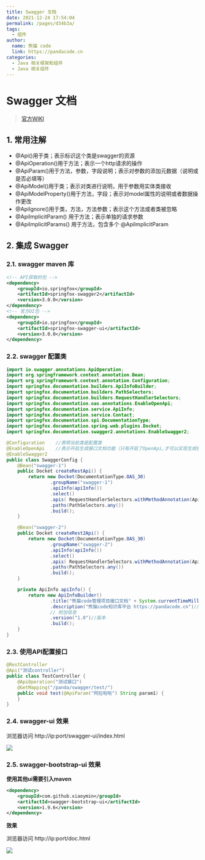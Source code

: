 ```yaml
---
title: Swagger 文档
date: 2021-12-24 17:54:04
permalink: /pages/d34b3a/
tags: 
  - 组件
author: 
  name: 熊猫 code
  link: https://pandacode.cn
categories: 
  - Java 相关框架和组件
  - Java 相关组件
---
```

# Swagger 文档

> [官方WIKI](https://github.com/swagger-api/swagger-core/wiki/Annotations-1.5.X#quick-annotation-overview) 

## 1. 常用注解

- @Api()用于类；表示标识这个类是swagger的资源
- @ApiOperation()用于方法；表示一个http请求的操作
- @ApiParam()用于方法，参数，字段说明；表示对参数的添加元数据（说明或是否必填等）
- @ApiModel()用于类；表示对类进行说明，用于参数用实体类接收
- @ApiModelProperty()用于方法，字段；表示对model属性的说明或者数据操作更改
- @ApiIgnore()用于类，方法，方法参数；表示这个方法或者类被忽略
- @ApiImplicitParam() 用于方法；表示单独的请求参数
- @ApiImplicitParams() 用于方法，包含多个 @ApiImplicitParam

## 2. 集成 Swagger

### 2.1. swagger maven 库

```xml
<!-- API获取的包 -->
<dependency>
    <groupId>io.springfox</groupId>
    <artifactId>springfox-swagger2</artifactId>
    <version>3.0.0</version>
</dependency>
<!-- 官方UI包 -->
<dependency>
    <groupId>io.springfox</groupId>
    <artifactId>springfox-swagger-ui</artifactId>
    <version>3.0.0</version>
</dependency>
```

### 2.2. swagger 配置类

```java
import io.swagger.annotations.ApiOperation;
import org.springframework.context.annotation.Bean;
import org.springframework.context.annotation.Configuration;
import springfox.documentation.builders.ApiInfoBuilder;
import springfox.documentation.builders.PathSelectors;
import springfox.documentation.builders.RequestHandlerSelectors;
import springfox.documentation.oas.annotations.EnableOpenApi;
import springfox.documentation.service.ApiInfo;
import springfox.documentation.service.Contact;
import springfox.documentation.spi.DocumentationType;
import springfox.documentation.spring.web.plugins.Docket;
import springfox.documentation.swagger2.annotations.EnableSwagger2;

@Configuration    //表明当前类是配置类
@EnableOpenApi    //表示开启生成接口文档功能（只有开启了OpenApi,才可以实现生成接口文档的功能）
@EnableSwagger2
public class SwaggerConfig {
    @Bean("swagger-1")
    public Docket createRestApi() {
        return new Docket(DocumentationType.OAS_30)
                .groupName("swagger-1")
                .apiInfo(apiInfo())
                .select()
                .apis( RequestHandlerSelectors.withMethodAnnotation(ApiOperation.class))
                .paths(PathSelectors.any())
                .build();
    }

    @Bean("swagger-2")
    public Docket createRest2Api() {
        return new Docket(DocumentationType.OAS_30)
                .groupName("swagger-2")
                .apiInfo(apiInfo())
                .select()
                .apis( RequestHandlerSelectors.withMethodAnnotation(ApiOperation.class))
                .paths(PathSelectors.any())
                .build();
    }

    private ApiInfo apiInfo() {
        return new ApiInfoBuilder()
                .title("熊猫code管理项目接口文档" + System.currentTimeMillis())//标题
                .description("熊猫code知识库平台 https://pandacode.cn")//描述
                // 附加信息
                .version("1.0")//版本
                .build();
    }
}
```

### 2.3. 使用API配置接口

```java
@RestController
@Api("测试controller")
public class TestController {
    @ApiOperation("测试接口")
    @GetMapping("/panda/swagger/test/")
    public void test(@ApiParam("阿拉啦啦") String param1) {
    }
}
```

### 2.4. swagger-ui 效果

浏览器访问 http://ip:port/swagger-ui/index.html

<img src="https://gitee.com/guoshunfa/panda-files/raw/master/blog/20211225093430.png"  />

### 2.5. swagger-bootstrap-ui 效果

**使用其他ui需要引入maven**

```xml
<dependency>
    <groupId>com.github.xiaoymin</groupId>
    <artifactId>swagger-bootstrap-ui</artifactId>
    <version>1.9.6</version>
</dependency>
```

**效果**

浏览器访问 http://ip:port/doc.html

<img src="https://gitee.com/guoshunfa/panda-files/raw/master/blog/20211225093721.png"  />

